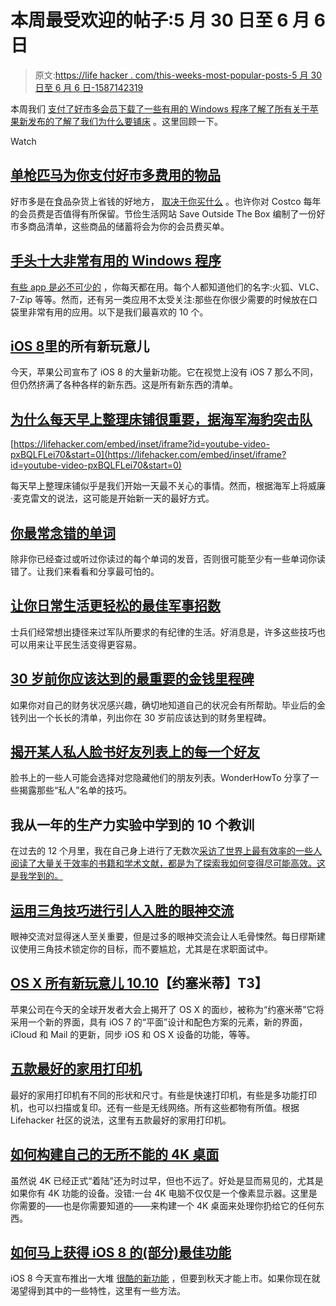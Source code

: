# 本周最受欢迎的帖子:5 月 30 日至 6 月 6 日

> 原文:[https://life hacker . com/this-weeks-most-popular-posts-5 月 30 日至 6 月 6 日-1587142319](https://lifehacker.com/this-weeks-most-popular-posts-may-30th-to-june-6th-1587142319)

本周我们 [支付了好市多会员](https://lifehacker.com/the-items-that-will-single-handedly-pay-for-your-costco-1582935523)[下载了一些有用的 Windows 程序](http://lifehacker.com/top-10-incredibly-useful-windows-programs-to-have-on-ha-1584009886)[了解了所有关于苹果新发布的](http://lifehacker.com/how-to-get-some-of-the-best-features-of-ios-8-right-n-1584977909)[了解了我们为什么要铺床](http://lifehacker.com/why-making-your-bed-every-morning-matters-according-to-1583954961) 。这里回顾一下。

Watch

## [单枪匹马为你支付好市多费用的物品](http://twocents.lifehacker.com/the-items-that-will-single-handedly-pay-for-your-costco-1582935523)

好市多是在食品杂货上省钱的好地方， [取决于你买什么](http://lifehacker.com/what-to-buy-at-costco-versus-your-grocery-store-5883360) 。也许你对 Costco 每年的会员费是否值得有所保留。节俭生活网站 Save Outside The Box 编制了一份好市多商品清单，这些商品的储蓄将会为你的会员费买单。

## [手头十大非常有用的 Windows 程序](http://lifehacker.com/top-10-incredibly-useful-windows-programs-to-have-on-ha-1584009886)

[有些 app 是必不可少的](http://lifehacker.com/lifehacker-pack-for-windows-2013-our-list-of-the-best-787533613) ，你每天都在用。每个人都知道他们的名字:火狐、VLC、7-Zip 等等。然而，还有另一类应用不太受关注:那些在你很少需要的时候放在口袋里非常有用的应用。以下是我们最喜欢的 10 个。

## [iOS 8](http://lifehacker.com/all-the-new-stuff-in-ios-8-1584893352)里的所有新玩意儿

今天，苹果公司宣布了 iOS 8 的大量新功能。它在视觉上没有 iOS 7 那么不同，但仍然挤满了各种各样的新东西。这是所有新东西的清单。

## [为什么每天早上整理床铺很重要，据海军海豹突击队](http://lifehacker.com/why-making-your-bed-every-morning-matters-according-to-1583954961)

 [https://lifehacker.com/embed/inset/iframe?id=youtube-video-pxBQLFLei70&start=0](https://lifehacker.com/embed/inset/iframe?id=youtube-video-pxBQLFLei70&start=0) 

每天早上整理床铺似乎是我们开始一天最不关心的事情。然而，根据海军上将威廉·麦克雷文的说法，这可能是开始新一天的最好方式。

## [你最常念错的单词](http://lifehacker.com/the-most-common-words-youre-probably-mispronouncing-1586326249)

除非你已经查过或听过你读过的每个单词的发音，否则很可能至少有一些单词你读错了。让我们来看看和分享最可怕的。

## [让你日常生活更轻松的最佳军事招数](http://lifehacker.com/the-best-military-tricks-to-make-your-daily-life-easier-1585302321)

士兵们经常想出捷径来过军队所要求的有纪律的生活。好消息是，许多这些技巧也可以用来让平民生活变得更容易。

## [30 岁前你应该达到的最重要的金钱里程碑](http://twocents.lifehacker.com/the-most-important-money-milestones-you-should-reach-by-1584077725)

如果你对自己的财务状况感兴趣，确切地知道自己的状况会有所帮助。毕业后的金钱列出一个长长的清单，列出你在 30 岁前应该达到的财务里程碑。

## [揭开某人私人脸书好友列表上的每一个好友](http://lifehacker.com/uncover-every-friend-on-someone-s-private-facebook-frie-1586250899)

脸书上的一些人可能会选择对您隐藏他们的朋友列表。WonderHowTo 分享了一些揭露那些“私人”名单的技巧。

## 我从一年的生产力实验中学到的 10 个教训

在过去的 12 个月里，我在自己身上进行了无数次[采访了世界上最有效率的一些人](http://ayearofproductivity.com/category/interviews/)[阅读了大量关于效率的书籍和学术文献，都是为了探索我如何变得尽可能高效。这是我学到的。](http://ayearofproductivity.com/favorite-books-productivity/)

## [运用三角技巧进行引人入胜的眼神交流](http://lifehacker.com/use-the-triangle-technique-to-make-engaging-eye-contact-1586412923)

眼神交流对显得迷人至关重要，但是过多的眼神交流会让人毛骨悚然。每日缪斯建议使用三角技术锁定你的目标，而不要尴尬，尤其是在求职面试中。

## [OS X 所有新玩意儿 10.10](http://lifehacker.com/all-the-new-stuff-in-os-x-10-10-yosemite-1584870045)【约塞米蒂】T3】

苹果公司在今天的全球开发者大会上揭开了 OS X 的面纱，被称为“约塞米蒂”它将采用一个新的界面，具有 iOS 7 的“平面”设计和配色方案的元素，新的界面，iCloud 和 Mail 的更新，同步 iOS 和 OS X 设备的功能，等等。

## [五款最好的家用打印机](http://lifehacker.com/five-best-home-printers-1584081326)

最好的家用打印机有不同的形状和尺寸。有些是快速打印机，有些是多功能打印机，也可以扫描或复印。还有一些是无线网络。所有这些都物有所值。根据 Lifehacker 社区的说法，这里有五款最好的家用打印机。

## [如何构建自己的无所不能的 4K 桌面](http://lifehacker.com/how-to-build-your-own-do-anything-4k-capable-desktop-1585882555)

虽然说 4K 已经正式“着陆”还为时过早，但也不远了。好处是显而易见的，尤其是如果你有 4K 功能的设备。没错:一台 4K 电脑不仅仅是一个像素显示器。这里是你需要的——也是你需要知道的——来构建一个 4K 桌面来处理你扔给它的任何东西。

## [如何马上获得 iOS 8 的(部分)最佳功能](http://lifehacker.com/how-to-get-some-of-the-best-features-of-ios-8-right-n-1584977909)

iOS 8 今天宣布推出一大堆 [很酷的新功能](http://lifehacker.com/all-the-new-stuff-in-ios-8-1584893352) ，但要到秋天才能上市。如果你现在就渴望得到其中的一些特性，这里有一些方法。